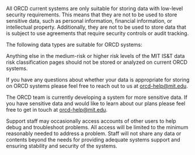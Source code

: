 All ORCD current systems are only suitable for storing data with low-level security requirements. This means that they are not to be used to store sensitive data, such as personal information, financial information, or intellectual property. Additionally, they are not to be used to store data that is subject to use agreements that require security controls or audit tracking.

The following data types are suitable for ORCD systems:

Anything else in the medium-risk or higher risk levels of the MIT IS&T data risk classification pages should not be stored or analyzed on current ORCD systems.

If you have any questions about whether your data is appropriate for storing on ORCD systems please feel free to reach out to us at orcd-help@mit.edu. 

The ORCD team is currently developing a system for more sensitive data. If you have sensitive data and would like to learn about our plans please feel free to get in touch at orcd-help@mit.edu.

Support staff may occasionally access accounts of other users to help debug and troubleshoot problems. All access will be limited to the minimum reasonably needed to address a problem. Staff will not share any data or contents beyond the needs for providing adequate systems support and ensuring stability and security of the systems. 

